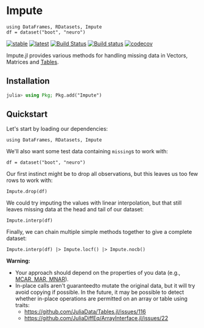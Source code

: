 # Impute

```@setup quickstart
using DataFrames, RDatasets, Impute
df = dataset("boot", "neuro")
```

[![stable](https://img.shields.io/badge/docs-stable-blue.svg)](https://invenia.github.io/Impute.jl/stable/)
[![latest](https://img.shields.io/badge/docs-latest-blue.svg)](https://invenia.github.io/Impute.jl/latest/)
[![Build Status](https://travis-ci.org/invenia/Impute.jl.svg?branch=master)](https://travis-ci.org/invenia/Impute.jl)
[![Build status](https://ci.appveyor.com/api/projects/status/github/invenia/Impute.jl?svg=true)](https://ci.appveyor.com/project/invenia/Impute-jl)
[![codecov](https://codecov.io/gh/invenia/Impute.jl/branch/master/graph/badge.svg)](https://codecov.io/gh/invenia/Impute.jl)

Impute.jl provides various methods for handling missing data in Vectors, Matrices and [Tables](https://github.com/JuliaData/Tables.jl).

## Installation
```julia
julia> using Pkg; Pkg.add("Impute")
```

## Quickstart

Let's start by loading our dependencies:

```@repl
using DataFrames, RDatasets, Impute
```

We'll also want some test data containing `missing`s to work with:

```@repl quickstart
df = dataset("boot", "neuro")
```

Our first instinct might be to drop all observations, but this leaves us too few
rows to work with:

```@repl quickstart
Impute.drop(df)
```

We could try imputing the values with linear interpolation, but that still leaves missing
data at the head and tail of our dataset:

```@repl quickstart
Impute.interp(df)
```

Finally, we can chain multiple simple methods together to give a complete dataset:

```@repl quickstart
Impute.interp(df) |> Impute.locf() |> Impute.nocb()
```

**Warning:**

- Your approach should depend on the properties of you data (e.g., [MCAR, MAR, MNAR](https://en.wikipedia.org/wiki/Missing_data#Types_of_missing_data)).
- In-place calls aren't guaranteedto mutate the original data, but it will try avoid copying if possible.
  In the future, it may be possible to detect whether in-place operations are permitted on an array or table using traits:
    - https://github.com/JuliaData/Tables.jl/issues/116
    - https://github.com/JuliaDiffEq/ArrayInterface.jl/issues/22

